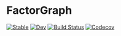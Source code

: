 # FactorGraph

[![Stable](https://img.shields.io/badge/docs-stable-blue.svg)](https://GiggleLiu.github.io/FactorGraph.jl/stable)
[![Dev](https://img.shields.io/badge/docs-dev-blue.svg)](https://GiggleLiu.github.io/FactorGraph.jl/dev)
[![Build Status](https://travis-ci.com/GiggleLiu/FactorGraph.jl.svg?branch=master)](https://travis-ci.com/GiggleLiu/FactorGraph.jl)
[![Codecov](https://codecov.io/gh/GiggleLiu/FactorGraph.jl/branch/master/graph/badge.svg)](https://codecov.io/gh/GiggleLiu/FactorGraph.jl)
